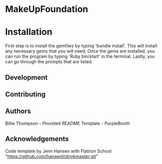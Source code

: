 # MakeUpFoundation



# Installation

First step is to install the gemfiles by typing 'bundle install'. This will install any necessary gems that you will need. Once the gems are installed, you can run the program by typing 'Ruby bin/start' in the terminal. Lastly, you can go through the prompts that are listed.

## Development 

## Contributing

## Authors 

Billie Thompson - Provided README Template - PurpleBooth

## Acknowledgements

Code template by Jenn Hansen with Flatiron School "https://github.com/hansenjl/drinkmaster.git"
